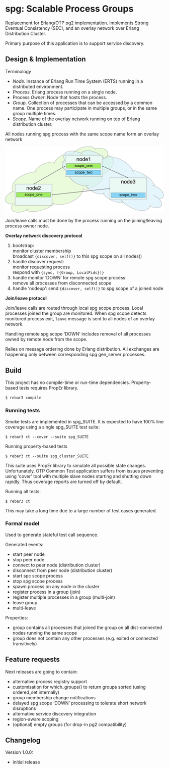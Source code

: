 spg: Scalable Process Groups
=====

Replacement for Erlang/OTP pg2 implementation. Implements Strong Eventual 
Consistency (SEC), and an overlay network over Erlang Distribution Cluster.

Primary purpose of this application is to support service discovery.

## Design & Implementation
Terminology
* *Node*. Instance of Erlang Run Time System (ERTS) running in a distributed
environment.
* *Process*. Erlang process running on a single node.
* Process *Owner*. Node that hosts the process.
* *Group*. Collection of processes that can be accessed by a common name. One
process may participate in multiple groups, or in the same group multiple
times.
* *Scope*. Name of the overlay network running on top of Erlang distribution
cluster.

All nodes running spg process with the same scope name form an overlay network

![Preview1](./doc/spg-overlay-network.png)


Join/leave calls must be done by the process running on the joining/leaving
process owner node.

**Overlay network discovery protocol**

1. bootstrap:  
   monitor cluster membership  
   broadcast ```{discover, self()}``` to this spg scope on all nodes()
2. handle discover request:  
   monitor requesting process  
   respond with ```{sync, [{Group, LocalPids}]}```
3. handle monitor ‘DOWN’ for remote spg scope process:  
   remove all processes from disconnected scope
4. handle ‘nodeup’: send ```{discover, self()}``` to spg scope of a joined node

**Join/leave protocol**

Join/leave calls are routed through local spg scope process.
Local processes joined the group are monitored. When spg scope detects
monitored process exit, ```leave``` message is sent to all nodes of an
overlay network.

Handling remote spg scope ‘DOWN’ includes removal of all processes 
owned by remote node from the scope.


Relies on message ordering done by Erlang distribution. All exchanges are happening only between
corresponding spg gen_server processes.


## Build
This project has no compile-time or run-time dependencies. Property-based
tests requires PropEr library. 

    $ rebar3 compile

### Running tests
Smoke tests are implemented in spg_SUITE. It is expected to have 100%
line coverage using a single spg_SUITE test suite:
    
    $ rebar3 ct --cover --suite spg_SUITE

Running property-based tests

    $ rebar3 ct --suite spg_cluster_SUITE

This suite uses PropEr library to simulate all possible state changes. 
Unfortunately, OTP Common Test application suffers from issues preventing
using 'cover' tool with multiple slave nodes starting and shutting down 
rapidly. Thus coverage reports are turned off by default.

Running all tests:

    $ rebar3 ct
    
This may take a long time due to a large number of test cases generated.

### Formal model
Used to generate stateful test call sequence.

Generated events:
 * start peer node
 * stop peer node
 * connect to peer node (distribution cluster)
 * disconnect from peer node (distribution cluster)
 * start spc scope process
 * stop spg scope process
 * spawn process on any node in the cluster
 * register process in a group (join)
 * register multiple processes in a group (multi-join)
 * leave group
 * multi-leave
 
Properties:
 * group contains all processes that joined the group on all dist-connected nodes running the same scope
 * group does not contain any other processes (e.g. exited or connected transitively)

## Feature requests
Next releases are going to contain:
 * alternative process registry support
 * customisation for which_groups() to return groups sorted (using ordered_set internally)
 * group membership change notifications
 * delayed spg scope ‘DOWN’ processing to tolerate short network disruptions
 * alternative service discovery integration 
 * region-aware scoping
 * (optional) empty groups (for drop-in pg2 compatibility)


## Changelog
Version 1.0.0:
 - initial release

